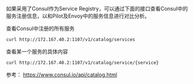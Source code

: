 如果采用了Consul作为Service Registry，可以通过下面的接口查看Consul中的服务注册信息，以和Pilot及Envoy中的服务信息进行对比分析。

查看Consul中注册的所有服务
```bash
curl http://172.167.40.2:1107/v1/catalog/services
```

查看某一个服务的具体内容
```bash
curl http://172.167.40.2:1107/v1/catalog/service/{service}
```

参考： https://www.consul.io/api/catalog.html